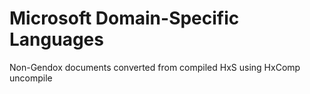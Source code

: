 # Microsoft Domain-Specific Languages

Non-Gendox documents converted from compiled HxS using HxComp uncompile